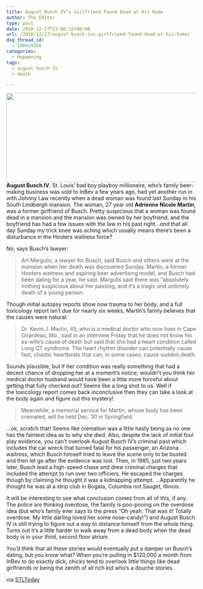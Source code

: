 ```yaml
---
title: August Busch IV’s Girlfriend Found Dead at His Home
author: The Editor
type: post
date: 2010-12-27T13:00:32+00:00
url: /2010/12/27/august-busch-ivs-girlfriend-found-dead-at-his-home/
dsq_thread_id:
  - 198419356
categories:
  - Happening
tags:
  - august busch IV
  - death

---
```

**[<img class="aligncenter size-full wp-image-8351" title="adrienne-nicole-martin" src="http://media.punchingkitty.com/wordpress/2010/12/adrienne-nicole-martin.jpeg" alt="" width="600" height="235" />][1]August Busch IV**, St. Louis&#8217; bad boy playboy millionaire, who&#8217;s family beer-making business was sold to InBev a few years ago, had yet another run in with Johnny Law recently when a dead woman was found last Sunday in his South Lindbergh mansion. The woman, 27 year old **Adrienne Nicole Martin**, was a former girlfriend of Busch. Pretty suspicious that a woman was found dead in a mansion and the mansion was owned by her boyfriend, and the boyfriend has had a few issues with the law in his past right&#8230;_and_ that all day Sunday my trick knee was aching which usually means there&#8217;s been a disturbance in the Hooters waitress force?

No, says Busch&#8217;s lawyer:

> Art Margulis, a lawyer for Busch, said Busch and others were at the mansion when her death was discovered Sunday. Martin, a former Hooters waitress and aspiring beer advertising model, and Busch had been dating for a year, he said. Margulis said there was &#8220;absolutely nothing suspicious about her passing, and it&#8217;s a tragic and untimely death of a young person.

Though initial autopsy reports show now trauma to her body, and a full toxicology report isn&#8217;t due for nearly six weeks, Martin&#8217;s family believes that the causes were natural:

> Dr. Kevin J. Martin, 45, who is a medical doctor who now lives in Cape Girardeau, Mo., said in an interview Friday that he does not know his ex-wife&#8217;s cause of death but said that she had a heart condition called Long QT syndrome. The heart rhythm disorder can potentially cause fast, chaotic heartbeats that can, in some cases, cause sudden death.

Sounds plausible, but if her condition was really something that had a decent chance of dropping her at a moment&#8217;s notice, wouldn&#8217;t you think her medical doctor husband would have been a little more forceful about getting that fully checked out? Seems like a long shot to us. Well if the toxicology report comes back inconclusive then they can take a look at the body again and figure out this mystery!

> Meanwhile, a memorial service for Martin, whose body has been cremated, will be held Dec. 30 in Springfield.

&#8230;ok, scratch that! Seems like cremation was a little hasty being as no one has the faintest idea as to why she died. Also, despite the lack of initial foul play evidence, you can&#8217;t overlook August Busch IV&#8217;s criminal past which includes the car wreck that turned fatal for his passenger, an Arizona waitress, which Busch himself tried to leave the scene only to be busted and then let go after the evidence was lost. Then, in 1985, just two years later, Busch lead a high-speed chase and drew criminal charges that included the attempt to run over two officiers. He escaped the charges though by claiming he thought it was a kidnapping attempt. &#8230;Apparently he thought he was at a strip club in Bogata, Columbia not Sauget, Illinois.

It will be interesting to see what conclusion comes from all of this, if any. The police are thinking overdose, the family is poo-pooing on the overdose idea (but who&#8217;s family ever says to the press &#8220;Oh yeah. That was it! Totally overdose. My little darling loved her some nose-candy!&#8221;) and August Busch IV is still trying to figure out a way to distance himself from the whole thing. Turns out it&#8217;s a little harder to walk away from a dead body when the dead body is in your third, second floor atrium.

You&#8217;d think that all these stories would eventually put a damper on Busch&#8217;s dating, but you know what? When you&#8217;re pulling in $120,000 a month from InBev to do exactly dick, chicks tend to overlook little things like dead girlfriends or being the zenith of all rich kid who&#8217;s a douche stories.

via <a href="http://www.stltoday.com/news/state-and-regional/missouri/article_614b0161-d9b4-5791-b3c4-d8d5d03c55b7.html" target="_blank">STLToday</a>

 [1]: http://media.punchingkitty.com/wordpress/2010/12/adrienne-nicole-martin.jpeg